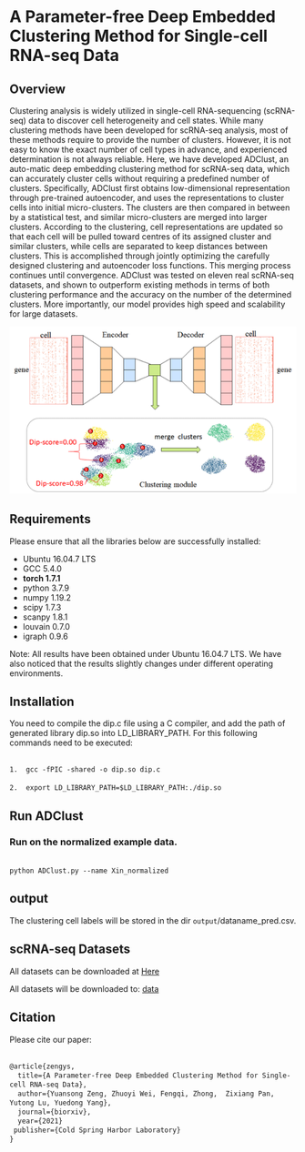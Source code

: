 

 A Parameter-free Deep Embedded Clustering Method for Single-cell RNA-seq Data
============

## Overview
Clustering analysis is widely utilized in single-cell RNA-sequencing (scRNA-seq) data to discover cell heterogeneity and cell states. While many clustering methods have been developed for scRNA-seq analysis, most of these methods require to provide the number of clusters. However, it is not easy to know the exact number of cell types in advance, and experienced determination is not always reliable. Here, we have developed ADClust, an auto-matic deep embedding clustering method for scRNA-seq data, which can accurately cluster cells without requiring a predefined number of clusters. Specifically, ADClust first obtains low-dimensional representation through pre-trained autoencoder, and uses the representations to cluster cells into initial micro-clusters. The clusters are then compared in between by a statistical test, and similar micro-clusters are merged into larger clusters. According to the clustering, cell representations are updated so that each cell will be pulled toward centres of its assigned cluster and similar clusters, while cells are separated to keep distances between clusters.  This is accomplished through jointly optimizing the carefully designed clustering and autoencoder loss functions. This merging process continues until convergence. ADClust was tested on eleven real scRNA-seq datasets, and shown to outperform existing methods in terms of both clustering performance and the accuracy on the number of the determined clusters. More importantly, our model provides high speed and scalability for large datasets.


![(Variational) gcn](Framework.png)



## Requirements
Please ensure that all the libraries below are successfully installed:

- Ubuntu 16.04.7 LTS
- GCC 5.4.0
- **torch 1.7.1**
- python 3.7.9
- numpy 1.19.2
- scipy 1.7.3
- scanpy 1.8.1
- louvain 0.7.0
- igraph 0.9.6


Note: All results have been obtained under Ubuntu 16.04.7 LTS. We have also noticed that the 
results slightly changes under different operating environments. 


## Installation

You need to compile the dip.c file using a C compiler, and 
add the path of generated library dip.so  into LD_LIBRARY_PATH.
For this following commands need to be executed:

```

1.  gcc -fPIC -shared -o dip.so dip.c

2.  export LD_LIBRARY_PATH=$LD_LIBRARY_PATH:./dip.so

```



## Run ADClust 

### Run on the normalized example data.

```

python ADClust.py --name Xin_normalized 

```


## output

The clustering cell labels will be stored in the dir `output`/dataname_pred.csv. 



## scRNA-seq Datasets

All datasets can be downloaded at [Here](https://www.synapse.org/#!Synapse:syn26524750/files/)

All datasets will be downloaded to: [data](https://github.com/biomed-AI/ADClust/tree/main/data) 



## Citation

Please cite our paper:

```

@article{zengys,
  title={A Parameter-free Deep Embedded Clustering Method for Single-cell RNA-seq Data},
  author={Yuansong Zeng, Zhuoyi Wei, Fengqi, Zhong,  Zixiang Pan, Yutong Lu, Yuedong Yang},
  journal={biorxiv},
  year={2021}
 publisher={Cold Spring Harbor Laboratory}
}

```
